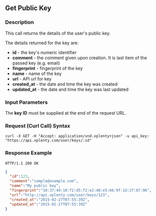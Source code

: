 ## Get Public Key

### Description
This call returns the details of the user's public key.

The details returned for the key are:

* **id** - the key's numeric identifier
* **comment** - the comment given upon creation. It is last item of the passed key (e.g. email)
* **fingerprint** - fingerprint of the key
* **name** - name of the key
* **url** - API url for key
* **created_at** - the date and time the key was created
* **updated_at** - the date and time the key was last updated

### Input Parameters
The **key ID** must be supplied at the end of the request URL.

### Request (Curl Call) Syntax
```shell
curl -X GET -H "Accept: application/vnd.xplenty+json" -u api_key: "https://api.xplenty.com/user/keys/:id"
```

### Response Example
```HTTP
HTTP/1.1 200 OK
```

```json
{
  "id":123,
  "comment":"sample@example.com",
  "name":"My public key",
  "fingerprint":"10:37:49:10:f2:d5:f2:e2:48:e5:66:9f:1d:2f:87:96",
  "url":"http://api.xplenty.com/user/keys/123",
  "created_at":"2015-02-27T07:55:39Z",
  "updated_at":"2015-02-27T07:55:39Z"
}
```
